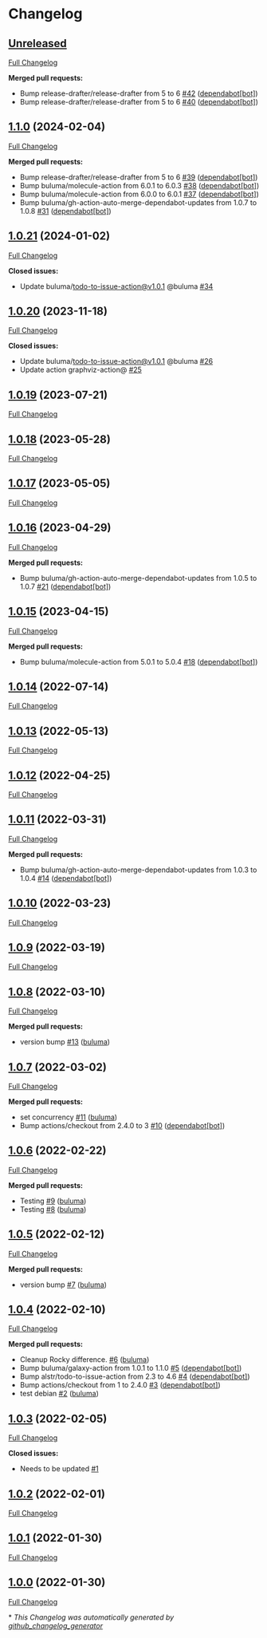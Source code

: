 # Changelog

## [Unreleased](https://github.com/buluma/ansible-role-alternatives/tree/HEAD)

[Full Changelog](https://github.com/buluma/ansible-role-alternatives/compare/1.1.0...HEAD)

**Merged pull requests:**

- Bump release-drafter/release-drafter from 5 to 6 [\#42](https://github.com/buluma/ansible-role-alternatives/pull/42) ([dependabot[bot]](https://github.com/apps/dependabot))
- Bump release-drafter/release-drafter from 5 to 6 [\#40](https://github.com/buluma/ansible-role-alternatives/pull/40) ([dependabot[bot]](https://github.com/apps/dependabot))

## [1.1.0](https://github.com/buluma/ansible-role-alternatives/tree/1.1.0) (2024-02-04)

[Full Changelog](https://github.com/buluma/ansible-role-alternatives/compare/1.0.21...1.1.0)

**Merged pull requests:**

- Bump release-drafter/release-drafter from 5 to 6 [\#39](https://github.com/buluma/ansible-role-alternatives/pull/39) ([dependabot[bot]](https://github.com/apps/dependabot))
- Bump buluma/molecule-action from 6.0.1 to 6.0.3 [\#38](https://github.com/buluma/ansible-role-alternatives/pull/38) ([dependabot[bot]](https://github.com/apps/dependabot))
- Bump buluma/molecule-action from 6.0.0 to 6.0.1 [\#37](https://github.com/buluma/ansible-role-alternatives/pull/37) ([dependabot[bot]](https://github.com/apps/dependabot))
- Bump buluma/gh-action-auto-merge-dependabot-updates from 1.0.7 to 1.0.8 [\#31](https://github.com/buluma/ansible-role-alternatives/pull/31) ([dependabot[bot]](https://github.com/apps/dependabot))

## [1.0.21](https://github.com/buluma/ansible-role-alternatives/tree/1.0.21) (2024-01-02)

[Full Changelog](https://github.com/buluma/ansible-role-alternatives/compare/1.0.20...1.0.21)

**Closed issues:**

- Update buluma/todo-to-issue-action@v1.0.1 @buluma [\#34](https://github.com/buluma/ansible-role-alternatives/issues/34)

## [1.0.20](https://github.com/buluma/ansible-role-alternatives/tree/1.0.20) (2023-11-18)

[Full Changelog](https://github.com/buluma/ansible-role-alternatives/compare/1.0.19...1.0.20)

**Closed issues:**

- Update buluma/todo-to-issue-action@v1.0.1 @buluma [\#26](https://github.com/buluma/ansible-role-alternatives/issues/26)
- Update action graphviz-action@ [\#25](https://github.com/buluma/ansible-role-alternatives/issues/25)

## [1.0.19](https://github.com/buluma/ansible-role-alternatives/tree/1.0.19) (2023-07-21)

[Full Changelog](https://github.com/buluma/ansible-role-alternatives/compare/1.0.18...1.0.19)

## [1.0.18](https://github.com/buluma/ansible-role-alternatives/tree/1.0.18) (2023-05-28)

[Full Changelog](https://github.com/buluma/ansible-role-alternatives/compare/1.0.17...1.0.18)

## [1.0.17](https://github.com/buluma/ansible-role-alternatives/tree/1.0.17) (2023-05-05)

[Full Changelog](https://github.com/buluma/ansible-role-alternatives/compare/1.0.16...1.0.17)

## [1.0.16](https://github.com/buluma/ansible-role-alternatives/tree/1.0.16) (2023-04-29)

[Full Changelog](https://github.com/buluma/ansible-role-alternatives/compare/1.0.15...1.0.16)

**Merged pull requests:**

- Bump buluma/gh-action-auto-merge-dependabot-updates from 1.0.5 to 1.0.7 [\#21](https://github.com/buluma/ansible-role-alternatives/pull/21) ([dependabot[bot]](https://github.com/apps/dependabot))

## [1.0.15](https://github.com/buluma/ansible-role-alternatives/tree/1.0.15) (2023-04-15)

[Full Changelog](https://github.com/buluma/ansible-role-alternatives/compare/1.0.14...1.0.15)

**Merged pull requests:**

- Bump buluma/molecule-action from 5.0.1 to 5.0.4 [\#18](https://github.com/buluma/ansible-role-alternatives/pull/18) ([dependabot[bot]](https://github.com/apps/dependabot))

## [1.0.14](https://github.com/buluma/ansible-role-alternatives/tree/1.0.14) (2022-07-14)

[Full Changelog](https://github.com/buluma/ansible-role-alternatives/compare/1.0.13...1.0.14)

## [1.0.13](https://github.com/buluma/ansible-role-alternatives/tree/1.0.13) (2022-05-13)

[Full Changelog](https://github.com/buluma/ansible-role-alternatives/compare/1.0.12...1.0.13)

## [1.0.12](https://github.com/buluma/ansible-role-alternatives/tree/1.0.12) (2022-04-25)

[Full Changelog](https://github.com/buluma/ansible-role-alternatives/compare/1.0.11...1.0.12)

## [1.0.11](https://github.com/buluma/ansible-role-alternatives/tree/1.0.11) (2022-03-31)

[Full Changelog](https://github.com/buluma/ansible-role-alternatives/compare/1.0.10...1.0.11)

**Merged pull requests:**

- Bump buluma/gh-action-auto-merge-dependabot-updates from 1.0.3 to 1.0.4 [\#14](https://github.com/buluma/ansible-role-alternatives/pull/14) ([dependabot[bot]](https://github.com/apps/dependabot))

## [1.0.10](https://github.com/buluma/ansible-role-alternatives/tree/1.0.10) (2022-03-23)

[Full Changelog](https://github.com/buluma/ansible-role-alternatives/compare/1.0.9...1.0.10)

## [1.0.9](https://github.com/buluma/ansible-role-alternatives/tree/1.0.9) (2022-03-19)

[Full Changelog](https://github.com/buluma/ansible-role-alternatives/compare/1.0.8...1.0.9)

## [1.0.8](https://github.com/buluma/ansible-role-alternatives/tree/1.0.8) (2022-03-10)

[Full Changelog](https://github.com/buluma/ansible-role-alternatives/compare/1.0.7...1.0.8)

**Merged pull requests:**

- version bump [\#13](https://github.com/buluma/ansible-role-alternatives/pull/13) ([buluma](https://github.com/buluma))

## [1.0.7](https://github.com/buluma/ansible-role-alternatives/tree/1.0.7) (2022-03-02)

[Full Changelog](https://github.com/buluma/ansible-role-alternatives/compare/1.0.6...1.0.7)

**Merged pull requests:**

- set concurrency [\#11](https://github.com/buluma/ansible-role-alternatives/pull/11) ([buluma](https://github.com/buluma))
- Bump actions/checkout from 2.4.0 to 3 [\#10](https://github.com/buluma/ansible-role-alternatives/pull/10) ([dependabot[bot]](https://github.com/apps/dependabot))

## [1.0.6](https://github.com/buluma/ansible-role-alternatives/tree/1.0.6) (2022-02-22)

[Full Changelog](https://github.com/buluma/ansible-role-alternatives/compare/1.0.5...1.0.6)

**Merged pull requests:**

- Testing [\#9](https://github.com/buluma/ansible-role-alternatives/pull/9) ([buluma](https://github.com/buluma))
- Testing [\#8](https://github.com/buluma/ansible-role-alternatives/pull/8) ([buluma](https://github.com/buluma))

## [1.0.5](https://github.com/buluma/ansible-role-alternatives/tree/1.0.5) (2022-02-12)

[Full Changelog](https://github.com/buluma/ansible-role-alternatives/compare/1.0.4...1.0.5)

**Merged pull requests:**

- version bump [\#7](https://github.com/buluma/ansible-role-alternatives/pull/7) ([buluma](https://github.com/buluma))

## [1.0.4](https://github.com/buluma/ansible-role-alternatives/tree/1.0.4) (2022-02-10)

[Full Changelog](https://github.com/buluma/ansible-role-alternatives/compare/1.0.3...1.0.4)

**Merged pull requests:**

- Cleanup Rocky difference. [\#6](https://github.com/buluma/ansible-role-alternatives/pull/6) ([buluma](https://github.com/buluma))
- Bump buluma/galaxy-action from 1.0.1 to 1.1.0 [\#5](https://github.com/buluma/ansible-role-alternatives/pull/5) ([dependabot[bot]](https://github.com/apps/dependabot))
- Bump alstr/todo-to-issue-action from 2.3 to 4.6 [\#4](https://github.com/buluma/ansible-role-alternatives/pull/4) ([dependabot[bot]](https://github.com/apps/dependabot))
- Bump actions/checkout from 1 to 2.4.0 [\#3](https://github.com/buluma/ansible-role-alternatives/pull/3) ([dependabot[bot]](https://github.com/apps/dependabot))
- test debian [\#2](https://github.com/buluma/ansible-role-alternatives/pull/2) ([buluma](https://github.com/buluma))

## [1.0.3](https://github.com/buluma/ansible-role-alternatives/tree/1.0.3) (2022-02-05)

[Full Changelog](https://github.com/buluma/ansible-role-alternatives/compare/1.0.2...1.0.3)

**Closed issues:**

- Needs to be updated [\#1](https://github.com/buluma/ansible-role-alternatives/issues/1)

## [1.0.2](https://github.com/buluma/ansible-role-alternatives/tree/1.0.2) (2022-02-01)

[Full Changelog](https://github.com/buluma/ansible-role-alternatives/compare/1.0.1...1.0.2)

## [1.0.1](https://github.com/buluma/ansible-role-alternatives/tree/1.0.1) (2022-01-30)

[Full Changelog](https://github.com/buluma/ansible-role-alternatives/compare/1.0.0...1.0.1)

## [1.0.0](https://github.com/buluma/ansible-role-alternatives/tree/1.0.0) (2022-01-30)

[Full Changelog](https://github.com/buluma/ansible-role-alternatives/compare/867ebf638507669584e4575e4d24bb0efaa950c4...1.0.0)



\* *This Changelog was automatically generated by [github_changelog_generator](https://github.com/github-changelog-generator/github-changelog-generator)*
